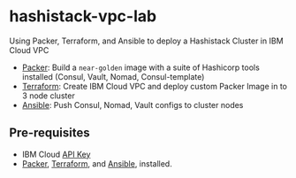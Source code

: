 # hashistack-vpc-lab

Using Packer, Terraform, and Ansible to deploy a Hashistack Cluster in IBM Cloud VPC

- [Packer](https://www.packer.io): Build a `near-golden` image with a suite of Hashicorp tools installed (Consul, Vault, Nomad, Consul-template)
- [Terraform](https://www.terraform.io): Create IBM Cloud VPC and deploy custom Packer Image in to 3 node cluster 
- [Ansible](https://www.ansible.com): Push Consul, Nomad, Vault configs to cluster nodes 

## Pre-requisites

- IBM Cloud [API Key]() 
- [Packer](https://www.packer.io/downloads), [Terraform](https://www.terraform.io/downloads), and [Ansible](https://docs.ansible.com/ansible/latest/installation_guide/index.html), installed. 
